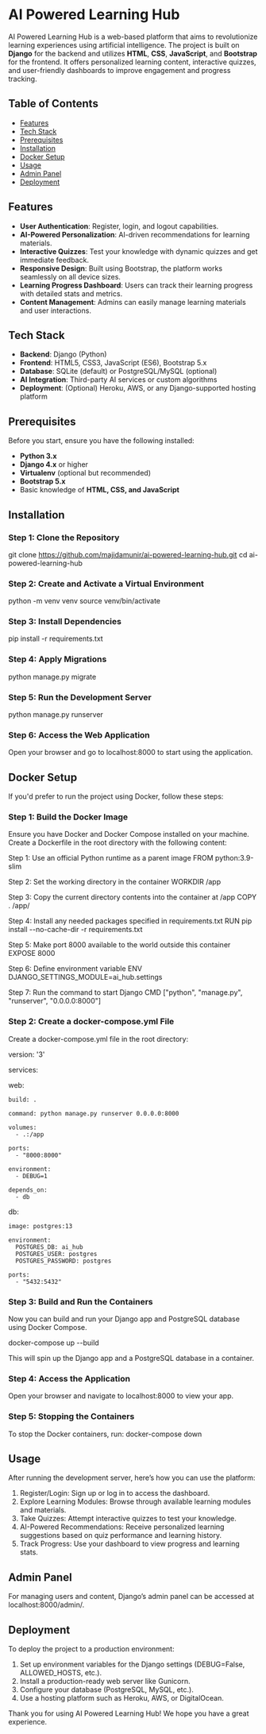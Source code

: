 # AI Powered Learning Hub

AI Powered Learning Hub is a web-based platform that aims to revolutionize learning experiences using artificial intelligence. The project is built on **Django** for the backend and utilizes **HTML**, **CSS**, **JavaScript**, and **Bootstrap** for the frontend. It offers personalized learning content, interactive quizzes, and user-friendly dashboards to improve engagement and progress tracking.

## Table of Contents

- [Features](#features)
- [Tech Stack](#tech-stack)
- [Prerequisites](#prerequisites)
- [Installation](#installation)
- [Docker Setup](#docker-setup)
- [Usage](#usage)
- [Admin Panel](#admin-panel)
- [Deployment](#deployment)

## Features

- **User Authentication**: Register, login, and logout capabilities.
- **AI-Powered Personalization**: AI-driven recommendations for learning materials.
- **Interactive Quizzes**: Test your knowledge with dynamic quizzes and get immediate feedback.
- **Responsive Design**: Built using Bootstrap, the platform works seamlessly on all device sizes.
- **Learning Progress Dashboard**: Users can track their learning progress with detailed stats and metrics.
- **Content Management**: Admins can easily manage learning materials and user interactions.

## Tech Stack

- **Backend**: Django (Python)
- **Frontend**: HTML5, CSS3, JavaScript (ES6), Bootstrap 5.x
- **Database**: SQLite (default) or PostgreSQL/MySQL (optional)
- **AI Integration**: Third-party AI services or custom algorithms
- **Deployment**: (Optional) Heroku, AWS, or any Django-supported hosting platform

## Prerequisites

Before you start, ensure you have the following installed:

- **Python 3.x**
- **Django 4.x** or higher
- **Virtualenv** (optional but recommended)
- **Bootstrap 5.x**
- Basic knowledge of **HTML, CSS, and JavaScript**

## Installation

### Step 1: Clone the Repository
git clone https://github.com/majidamunir/ai-powered-learning-hub.git
cd ai-powered-learning-hub

### Step 2: Create and Activate a Virtual Environment
python -m venv venv
source venv/bin/activate  

### Step 3: Install Dependencies
pip install -r requirements.txt

### Step 4: Apply Migrations
python manage.py migrate

### Step 5: Run the Development Server
python manage.py runserver

### Step 6: Access the Web Application
Open your browser and go to localhost:8000 to start using the application.

## Docker Setup

If you'd prefer to run the project using Docker, follow these steps:

### Step 1: Build the Docker Image
Ensure you have Docker and Docker Compose installed on your machine.
Create a Dockerfile in the root directory with the following content:

Step 1: Use an official Python runtime as a parent image
FROM python:3.9-slim

Step 2: Set the working directory in the container
WORKDIR /app

Step 3: Copy the current directory contents into the container at /app
COPY . /app/

Step 4: Install any needed packages specified in requirements.txt
RUN pip install --no-cache-dir -r requirements.txt

Step 5: Make port 8000 available to the world outside this container
EXPOSE 8000

Step 6: Define environment variable
ENV DJANGO_SETTINGS_MODULE=ai_hub.settings

Step 7: Run the command to start Django
CMD ["python", "manage.py", "runserver", "0.0.0.0:8000"]

### Step 2: Create a docker-compose.yml File
Create a docker-compose.yml file in the root directory:

version: '3'

services:

 web:
 
    build: .
    
    command: python manage.py runserver 0.0.0.0:8000
    
    volumes:
      - .:/app
      
    ports:
      - "8000:8000"
      
    environment:
      - DEBUG=1
      
    depends_on:
      - db
      
  db:
  
    image: postgres:13
    
    environment:
      POSTGRES_DB: ai_hub
      POSTGRES_USER: postgres
      POSTGRES_PASSWORD: postgres
      
    ports:
      - "5432:5432"
      
### Step 3: Build and Run the Containers
Now you can build and run your Django app and PostgreSQL database using Docker Compose.

docker-compose up --build

This will spin up the Django app and a PostgreSQL database in a container.

### Step 4: Access the Application
Open your browser and navigate to localhost:8000 to view your app.

### Step 5: Stopping the Containers
To stop the Docker containers, run:
docker-compose down

## Usage

After running the development server, here’s how you can use the platform:

1. Register/Login: Sign up or log in to access the dashboard.
2. Explore Learning Modules: Browse through available learning modules and materials.
3. Take Quizzes: Attempt interactive quizzes to test your knowledge.
4. AI-Powered Recommendations: Receive personalized learning suggestions based on quiz performance and learning history.
5. Track Progress: Use your dashboard to view progress and learning stats.

## Admin Panel

For managing users and content, Django’s admin panel can be accessed at localhost:8000/admin/.

## Deployment

To deploy the project to a production environment:

1. Set up environment variables for the Django settings (DEBUG=False, ALLOWED_HOSTS, etc.).
2. Install a production-ready web server like Gunicorn.
3. Configure your database (PostgreSQL, MySQL, etc.).
4. Use a hosting platform such as Heroku, AWS, or DigitalOcean.

Thank you for using AI Powered Learning Hub! We hope you have a great experience.
